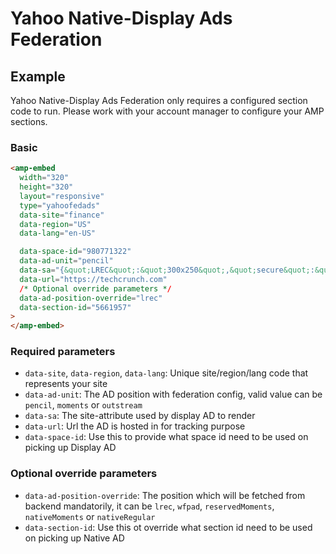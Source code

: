 # Yahoo Native-Display Ads Federation

## Example

Yahoo Native-Display Ads Federation only requires a configured section code to run. Please work with your account manager to configure your AMP sections.

### Basic

```html
<amp-embed
  width="320"
  height="320"
  layout="responsive"
  type="yahoofedads"
  data-site="finance"
  data-region="US"
  data-lang="en-US"

  data-space-id="980771322"
  data-ad-unit="pencil"
  data-sa="{&quot;LREC&quot;:&quot;300x250&quot;,&quot;secure&quot;:&quot;true&quot;,&quot;content&quot;:&quot;no_expandable;&quot;,&quot;isSupplySegment&quot;:&quot;false&quot;,&quot;lang&quot;:&quot;en-US&quot;,&quot;region&quot;:&quot;US&quot;,&quot;site_attribute&quot;:&quot;wiki_topics=\&quot;Anthony_Joshua;Tyson_Fury;Eddie_Hearn;Deontay_Wilder;Kubrat_Pulev;Tottenham_Hotspur_Stadium;Dillian_Whyte\&quot; ctopid=\&quot;2074500;2078500;2083000;2212000;13311000\&quot; hashtag=\&quot;2074500;2078500;2083000;2212000;13311000\&quot; rs=\&quot;lmsid:a0ad000000AxDnbAAF;revsp:omnisport.uk;lpstaid:71ee6f14-9c73-3688-b4a9-32e6578057d0;pct:story\&quot;&quot;}"
  data-url="https://techcrunch.com"
  /* Optional override parameters */
  data-ad-position-override="lrec"
  data-section-id="5661957"
>
</amp-embed>
```

### Required parameters

-   `data-site`, `data-region`, `data-lang`: Unique site/region/lang code that represents your site
-   `data-ad-unit`: The AD position with federation config, valid value can be `pencil`, `moments` or `outstream`
-   `data-sa`: The site-attribute used by display AD to render
-   `data-url`: Url the AD is hosted in for tracking purpose
-   `data-space-id`: Use this to provide what space id need to be used on picking up Display AD

### Optional override parameters

-   `data-ad-position-override`: The position which will be fetched from backend mandatorily, it can be `lrec`, `wfpad`, `reservedMoments`, `nativeMoments` or `nativeRegular`
-   `data-section-id`: Use this ot override what section id need to be used on picking up Native AD

